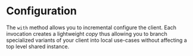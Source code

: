 # Configuration

<!--@include: @/_snippets/example-links/with.md-->

The `with` method allows you to incremental configure the client. Each invocation creates a lightweight _copy_ thus allowing you to branch specialized variants of your client into local use-cases without affecting a top level shared instance.
